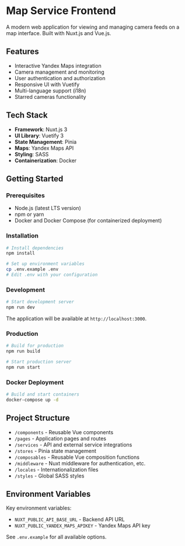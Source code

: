 # Map Service Frontend

A modern web application for viewing and managing camera feeds on a map interface. Built with Nuxt.js and Vue.js.

## Features

- Interactive Yandex Maps integration
- Camera management and monitoring
- User authentication and authorization
- Responsive UI with Vuetify
- Multi-language support (i18n)
- Starred cameras functionality

## Tech Stack

- **Framework**: Nuxt.js 3
- **UI Library**: Vuetify 3
- **State Management**: Pinia
- **Maps**: Yandex Maps API
- **Styling**: SASS
- **Containerization**: Docker

## Getting Started

### Prerequisites

- Node.js (latest LTS version)
- npm or yarn
- Docker and Docker Compose (for containerized deployment)

### Installation

```bash
# Install dependencies
npm install

# Set up environment variables
cp .env.example .env
# Edit .env with your configuration
```

### Development

```bash
# Start development server
npm run dev
```

The application will be available at `http://localhost:3000`.

### Production

```bash
# Build for production
npm run build

# Start production server
npm run start
```

### Docker Deployment

```bash
# Build and start containers
docker-compose up -d
```

## Project Structure

- `/components` - Reusable Vue components
- `/pages` - Application pages and routes
- `/services` - API and external service integrations
- `/stores` - Pinia state management
- `/composables` - Reusable Vue composition functions
- `/middleware` - Nuxt middleware for authentication, etc.
- `/locales` - Internationalization files
- `/styles` - Global SASS styles

## Environment Variables

Key environment variables:

- `NUXT_PUBLIC_API_BASE_URL` - Backend API URL
- `NUXT_PUBLIC_YANDEX_MAPS_APIKEY` - Yandex Maps API key

See `.env.example` for all available options.
